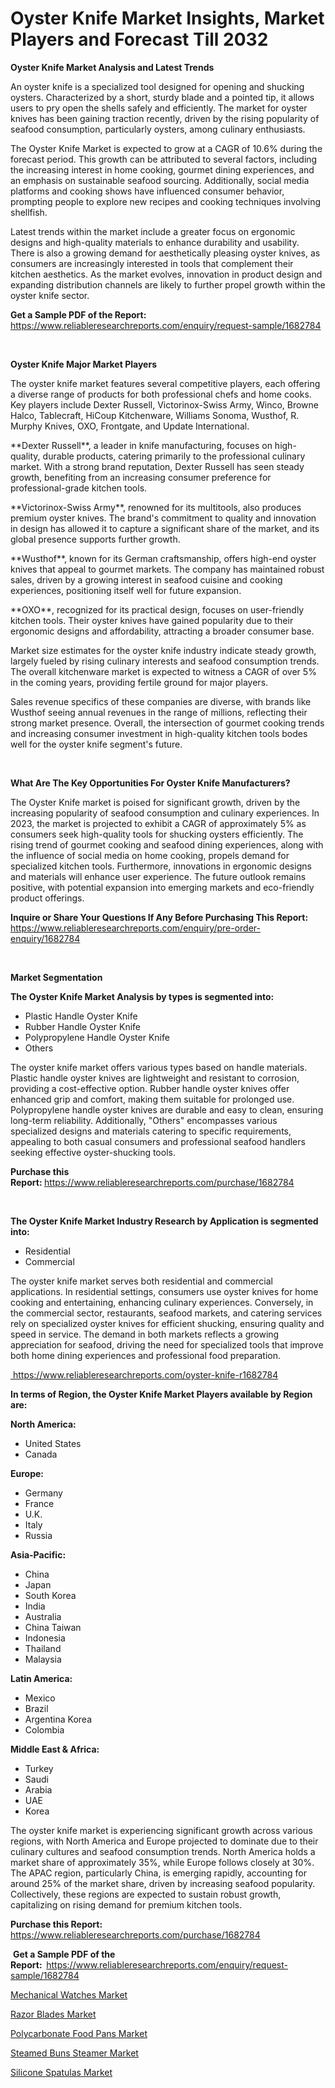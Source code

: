 <p><h1>Oyster Knife Market Insights, Market Players and Forecast Till 2032</h1></p><p><strong>Oyster Knife Market Analysis and Latest Trends</strong></p>
<p><p>An oyster knife is a specialized tool designed for opening and shucking oysters. Characterized by a short, sturdy blade and a pointed tip, it allows users to pry open the shells safely and efficiently. The market for oyster knives has been gaining traction recently, driven by the rising popularity of seafood consumption, particularly oysters, among culinary enthusiasts.</p><p>The Oyster Knife Market is expected to grow at a CAGR of 10.6% during the forecast period. This growth can be attributed to several factors, including the increasing interest in home cooking, gourmet dining experiences, and an emphasis on sustainable seafood sourcing. Additionally, social media platforms and cooking shows have influenced consumer behavior, prompting people to explore new recipes and cooking techniques involving shellfish.</p><p>Latest trends within the market include a greater focus on ergonomic designs and high-quality materials to enhance durability and usability. There is also a growing demand for aesthetically pleasing oyster knives, as consumers are increasingly interested in tools that complement their kitchen aesthetics. As the market evolves, innovation in product design and expanding distribution channels are likely to further propel growth within the oyster knife sector.</p></p>
<p><strong>Get a Sample PDF of the Report:&nbsp;</strong> <a href="https://www.reliableresearchreports.com/enquiry/request-sample/1682784?utm_campaign=48&utm_medium=2&utm_source=Github&utm_content=ia&utm_term=09022025&utm_id=oyster-knife">https://www.reliableresearchreports.com/enquiry/request-sample/1682784</a></p>
<p>&nbsp;</p>
<p><strong>Oyster Knife Major Market Players</strong></p>
<p><p>The oyster knife market features several competitive players, each offering a diverse range of products for both professional chefs and home cooks. Key players include Dexter Russell, Victorinox-Swiss Army, Winco, Browne Halco, Tablecraft, HiCoup Kitchenware, Williams Sonoma, Wusthof, R. Murphy Knives, OXO, Frontgate, and Update International.</p><p>**Dexter Russell**, a leader in knife manufacturing, focuses on high-quality, durable products, catering primarily to the professional culinary market. With a strong brand reputation, Dexter Russell has seen steady growth, benefiting from an increasing consumer preference for professional-grade kitchen tools.</p><p>**Victorinox-Swiss Army**, renowned for its multitools, also produces premium oyster knives. The brand's commitment to quality and innovation in design has allowed it to capture a significant share of the market, and its global presence supports further growth.</p><p>**Wusthof**, known for its German craftsmanship, offers high-end oyster knives that appeal to gourmet markets. The company has maintained robust sales, driven by a growing interest in seafood cuisine and cooking experiences, positioning itself well for future expansion.</p><p>**OXO**, recognized for its practical design, focuses on user-friendly kitchen tools. Their oyster knives have gained popularity due to their ergonomic designs and affordability, attracting a broader consumer base.</p><p>Market size estimates for the oyster knife industry indicate steady growth, largely fueled by rising culinary interests and seafood consumption trends. The overall kitchenware market is expected to witness a CAGR of over 5% in the coming years, providing fertile ground for major players. </p><p>Sales revenue specifics of these companies are diverse, with brands like Wusthof seeing annual revenues in the range of millions, reflecting their strong market presence. Overall, the intersection of gourmet cooking trends and increasing consumer investment in high-quality kitchen tools bodes well for the oyster knife segment's future.</p></p>
<p>&nbsp;</p>
<p><strong>What Are The Key Opportunities For Oyster Knife Manufacturers?</strong></p>
<p><p>The Oyster Knife market is poised for significant growth, driven by the increasing popularity of seafood consumption and culinary experiences. In 2023, the market is projected to exhibit a CAGR of approximately 5% as consumers seek high-quality tools for shucking oysters efficiently. The rising trend of gourmet cooking and seafood dining experiences, along with the influence of social media on home cooking, propels demand for specialized kitchen tools. Furthermore, innovations in ergonomic designs and materials will enhance user experience. The future outlook remains positive, with potential expansion into emerging markets and eco-friendly product offerings.</p></p>
<p><strong>Inquire or Share Your Questions If Any Before Purchasing This Report:</strong> <a href="https://www.reliableresearchreports.com/enquiry/pre-order-enquiry/1682784?utm_campaign=48&utm_medium=2&utm_source=Github&utm_content=ia&utm_term=09022025&utm_id=oyster-knife">https://www.reliableresearchreports.com/enquiry/pre-order-enquiry/1682784</a></p>
<p>&nbsp;</p>
<p><strong>Market Segmentation</strong></p>
<p><strong>The Oyster Knife Market Analysis by types is segmented into:</strong></p>
<p><ul><li>Plastic Handle Oyster Knife</li><li>Rubber Handle Oyster Knife</li><li>Polypropylene Handle Oyster Knife</li><li>Others</li></ul></p>
<p><p>The oyster knife market offers various types based on handle materials. Plastic handle oyster knives are lightweight and resistant to corrosion, providing a cost-effective option. Rubber handle oyster knives offer enhanced grip and comfort, making them suitable for prolonged use. Polypropylene handle oyster knives are durable and easy to clean, ensuring long-term reliability. Additionally, "Others" encompasses various specialized designs and materials catering to specific requirements, appealing to both casual consumers and professional seafood handlers seeking effective oyster-shucking tools.</p></p>
<p><strong>Purchase this Report:&nbsp;</strong><a href="https://www.reliableresearchreports.com/purchase/1682784?utm_campaign=48&utm_medium=2&utm_source=Github&utm_content=ia&utm_term=09022025&utm_id=oyster-knife">https://www.reliableresearchreports.com/purchase/1682784</a></p>
<p>&nbsp;</p>
<p><strong>The Oyster Knife Market Industry Research by Application is segmented into:</strong></p>
<p><ul><li>Residential</li><li>Commercial</li></ul></p>
<p><p>The oyster knife market serves both residential and commercial applications. In residential settings, consumers use oyster knives for home cooking and entertaining, enhancing culinary experiences. Conversely, in the commercial sector, restaurants, seafood markets, and catering services rely on specialized oyster knives for efficient shucking, ensuring quality and speed in service. The demand in both markets reflects a growing appreciation for seafood, driving the need for specialized tools that improve both home dining experiences and professional food preparation.</p></p>
<p><a href="https://www.reliableresearchreports.com/oyster-knife-r1682784?utm_campaign=48&utm_medium=2&utm_source=Github&utm_content=ia&utm_term=09022025&utm_id=oyster-knife">&nbsp;https://www.reliableresearchreports.com/oyster-knife-r1682784</a></p>
<p><strong>In terms of Region, the Oyster Knife Market Players available by Region are:</strong></p>
<p>
    <p> <strong> North America: </strong>
        <ul>
            <li>United States</li>
            <li>Canada</li>
        </ul>
        </p> 
    <p> <strong> Europe: </strong>
        <ul>
            <li>Germany</li>
            <li>France</li>
            <li>U.K.</li>
            <li>Italy</li>
            <li>Russia</li>
        </ul>
        </p> 
    <p> <strong> Asia-Pacific: </strong>
        <ul>
            <li>China</li>
            <li>Japan</li>
            <li>South Korea</li>
            <li>India</li>
            <li>Australia</li>
            <li>China Taiwan</li>
            <li>Indonesia</li>
            <li>Thailand</li>
            <li>Malaysia</li>
        </ul>
        </p> 
    <p> <strong> Latin America: </strong>
        <ul>
            <li>Mexico</li>
            <li>Brazil</li>
            <li>Argentina Korea</li>
            <li>Colombia</li>
        </ul>
        </p> 
    <p> <strong> Middle East & Africa: </strong>
        <ul>
            <li>Turkey</li>
            <li>Saudi</li>
            <li>Arabia</li>
            <li>UAE</li>
            <li>Korea</li>
        </ul>
    </p>
    </p>
<p><p>The oyster knife market is experiencing significant growth across various regions, with North America and Europe projected to dominate due to their culinary cultures and seafood consumption trends. North America holds a market share of approximately 35%, while Europe follows closely at 30%. The APAC region, particularly China, is emerging rapidly, accounting for around 25% of the market share, driven by increasing seafood popularity. Collectively, these regions are expected to sustain robust growth, capitalizing on rising demand for premium kitchen tools.</p></p>
<p><strong>Purchase this Report: </strong><a href="https://www.reliableresearchreports.com/purchase/1682784?utm_campaign=48&utm_medium=2&utm_source=Github&utm_content=ia&utm_term=09022025&utm_id=oyster-knife">https://www.reliableresearchreports.com/purchase/1682784</a></p>
<p>&nbsp;<strong>Get a Sample PDF of the Report:&nbsp;&nbsp;</strong><a href="https://www.reliableresearchreports.com/enquiry/request-sample/1682784?utm_campaign=48&utm_medium=2&utm_source=Github&utm_content=ia&utm_term=09022025&utm_id=oyster-knife">https://www.reliableresearchreports.com/enquiry/request-sample/1682784</a></p>
<p><strong></strong></p>
<p><p><a href="https://github.com/vigoseiler/Market-Research-Report-List-1/blob/main/mechanical-watches-market.md?utm_campaign=48&utm_medium=2&utm_source=Github&utm_content=ia&utm_term=09022025&utm_id=oyster-knife">Mechanical Watches Market</a></p><p><a href="https://github.com/jhamygunler/Market-Research-Report-List-1/blob/main/razor-blades-market.md?utm_campaign=48&utm_medium=2&utm_source=Github&utm_content=ia&utm_term=09022025&utm_id=oyster-knife">Razor Blades Market</a></p><p><a href="https://github.com/daemluari/Market-Research-Report-List-1/blob/main/polycarbonate-food-pans-market.md?utm_campaign=48&utm_medium=2&utm_source=Github&utm_content=ia&utm_term=09022025&utm_id=oyster-knife">Polycarbonate Food Pans Market</a></p><p><a href="https://github.com/boysabotzoc/Market-Research-Report-List-1/blob/main/steamed-buns-steamer-market.md?utm_campaign=48&utm_medium=2&utm_source=Github&utm_content=ia&utm_term=09022025&utm_id=oyster-knife">Steamed Buns Steamer Market</a></p><p><a href="https://github.com/ivetasyizhi/Market-Research-Report-List-1/blob/main/silicone-spatulas-market.md?utm_campaign=48&utm_medium=2&utm_source=Github&utm_content=ia&utm_term=09022025&utm_id=oyster-knife">Silicone Spatulas Market</a></p></p>